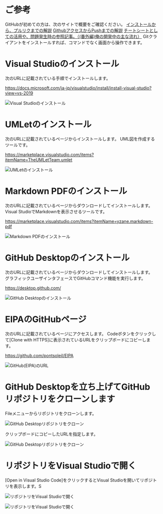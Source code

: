 # ご参考
GitHubが初めての方は、次のサイトで概要をご確認ください。
[インストールから、プルリクまでの解説](https://employment.en-japan.com/engineerhub/entry/2017/01/31/110000)
[GithubアクセスからPushまでの解説](https://qiita.com/nnahito/items/565f8755e70c51532459)
[チートシートとしての活用や、問題発生時の参照記事。（(番外編)俺の開発中の主な流れ）](https://qiita.com/gold-kou/items/7f6a3b46e2781b0dd4a0#step1%E3%83%AA%E3%83%A2%E3%83%BC%E3%83%88%E3%83%AA%E3%83%9D%E3%82%B8%E3%83%88%E3%83%AA%E4%BD%9C%E6%88%90)
Gitクライアントをインストールすれば、コマンドでなく画面から操作できます。  

# Visual Studioのインストール
次のURLに記載されている手順でインストールします。

https://docs.microsoft.com/ja-jp/visualstudio/install/install-visual-studio?view=vs-2019

![Visual Studioのインストール](図/図1.png)

# UMLetのインストール
次のURLに記載されているページからインストールします。
UML図を作成するツールです。

https://marketplace.visualstudio.com/items?itemName=TheUMLetTeam.umlet

![UMLetのインストール](図/図3.png)

# Markdown PDFのインストール
次のURLに記載されているページからダウンロードしてインストールします。
Visual StudioでMarkdownを表示させるツールです。

https://marketplace.visualstudio.com/items?itemName=yzane.markdown-pdf

![Markdown PDFのインストール](図/図13.png)

# GitHub Desktopのインストール
次のURLに記載されているページからダウンロードしてインストールします。
グラフィックユーザインタフェースでGitHubコマンド機能を実行します。

https://desktop.github.com/

![GitHub Desktopのインストール](図/図2.png)

# EIPAのGitHubページ
次のURLに記載されているページにアクセスします。
Codeボタンをクリックして[Clone with HTTPS]に表示されているURLをクリップボードにコピーします。

https://github.com/pontsoleil/EIPA

![GitHub(EIPA)のURL](図/図7.png)

# GitHub Desktopを立ち上げてGitHubリポジトリをクローンします
Fileメニューからリポジトリをクローンします。

![GitHub Desktopリポジトリをクローン](図/図11.png)

クリップボードにコピーしたURLを指定します。

![GitHub Desktopリポジトリをクローン](図/図8.png)

# リポジトリをVisual Studioで開く
[Open in Visual Studio Code]をクリックするとVisual Studioを開いてリポジトリを表示します。S

![リポジトリをVisual Studioで開く](図/図12.png)

![リポジトリをVisual Studioで開く](図/図10.png)
